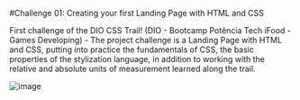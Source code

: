 #Challenge 01: Creating your first Landing Page with HTML and CSS

First challenge of the DIO CSS Trail! (DIO - Bootcamp Potência Tech iFood - Games Developing) - The project challenge is a Landing Page with HTML and CSS, putting into practice the fundamentals of CSS,
the basic properties of the stylization language, in addition to working with the relative and absolute units of measurement learned along the trail.


![image](https://user-images.githubusercontent.com/55519539/183538055-6cce606c-7d1d-4d15-a4be-ffeb5b37c956.png)

